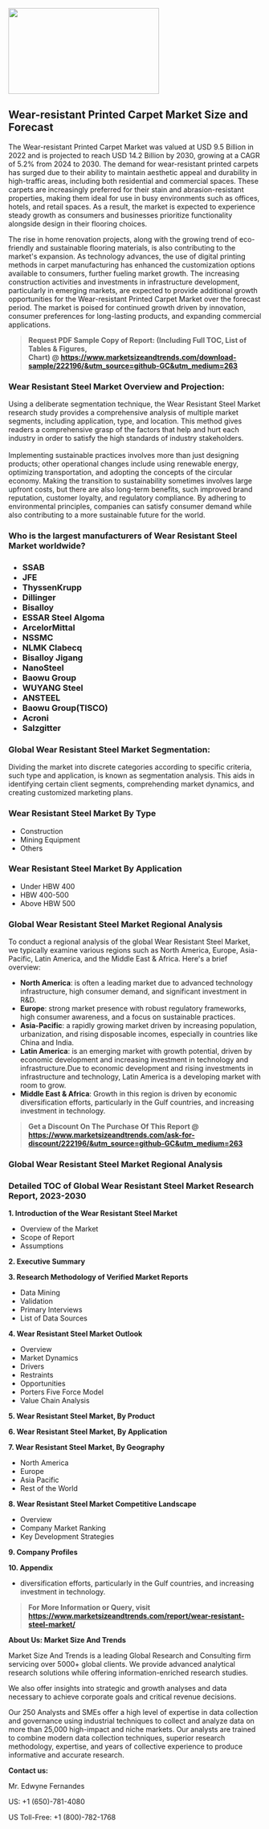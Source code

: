 <p><img class="alignnone size-medium wp-image-20088" src="https://ffe5etoiles.com/wp-content/uploads/2024/12/MST1-300x171.png" alt="" width="300" height="171" /></p><h2>Wear-resistant Printed Carpet Market Size and Forecast</h2><p>The Wear-resistant Printed Carpet Market was valued at USD 9.5 Billion in 2022 and is projected to reach USD 14.2 Billion by 2030, growing at a CAGR of 5.2% from 2024 to 2030. The demand for wear-resistant printed carpets has surged due to their ability to maintain aesthetic appeal and durability in high-traffic areas, including both residential and commercial spaces. These carpets are increasingly preferred for their stain and abrasion-resistant properties, making them ideal for use in busy environments such as offices, hotels, and retail spaces. As a result, the market is expected to experience steady growth as consumers and businesses prioritize functionality alongside design in their flooring choices.</p><p>The rise in home renovation projects, along with the growing trend of eco-friendly and sustainable flooring materials, is also contributing to the market's expansion. As technology advances, the use of digital printing methods in carpet manufacturing has enhanced the customization options available to consumers, further fueling market growth. The increasing construction activities and investments in infrastructure development, particularly in emerging markets, are expected to provide additional growth opportunities for the Wear-resistant Printed Carpet Market over the forecast period. The market is poised for continued growth driven by innovation, consumer preferences for long-lasting products, and expanding commercial applications.</p></p><blockquote id="" class=""><strong>Request PDF Sample Copy of Report: (Including Full TOC, List of Tables &amp; Figures, Chart)&nbsp;@&nbsp;<strong><a href="https://www.marketsizeandtrends.com/download-sample/222196/&utm_source=github-GC&utm_medium=263" target="_blank">https://www.marketsizeandtrends.com/download-sample/222196/&utm_source=github-GC&utm_medium=263</a></strong></strong></blockquote><h3 id="" class="">Wear Resistant Steel Market&nbsp;Overview and Projection:</h3><p id="" class="">Using a deliberate segmentation technique, the Wear Resistant Steel Market research study provides a comprehensive analysis of multiple market segments, including application, type, and location. This method gives readers a comprehensive grasp of the factors that help and hurt each industry in order to satisfy the high standards of industry stakeholders. <br /> <br />Implementing sustainable practices involves more than just designing products; other operational changes include using renewable energy, optimizing transportation, and adopting the concepts of the circular economy. Making the transition to sustainability sometimes involves large upfront costs, but there are also long-term benefits, such improved brand reputation, customer loyalty, and regulatory compliance. By adhering to environmental principles, companies can satisfy consumer demand while also contributing to a more sustainable future for the world.</p><h3 id="" class="">Who is the largest manufacturers of&nbsp;Wear Resistant Steel Market worldwide?</h3><h3 class=""><p><ul><li>SSAB </li><li> JFE </li><li> ThyssenKrupp </li><li> Dillinger </li><li> Bisalloy </li><li> ESSAR Steel Algoma </li><li> ArcelorMittal </li><li> NSSMC </li><li> NLMK Clabecq </li><li> Bisalloy Jigang </li><li> NanoSteel </li><li> Baowu Group </li><li> WUYANG Steel </li><li> ANSTEEL </li><li> Baowu Group(TISCO) </li><li> Acroni </li><li> Salzgitter</li></ul></p></h3><h3 id="" class="">Global&nbsp;Wear Resistant Steel Market Segmentation:</h3><p id="" class="">Dividing the market into discrete categories according to specific criteria, such type and application, is known as segmentation analysis. This aids in identifying certain client segments, comprehending market dynamics, and creating customized marketing plans.</p><h3 id="" class="">Wear Resistant Steel Market&nbsp;By Type</h3><p><p><ul><li>Construction</li><li> Mining Equipment</li><li> Others</p></li></ul></p></p><h3 id="" class="">Wear Resistant Steel Market&nbsp;By Application</h3><p class=""><p><ul><li>Under HBW 400</li><li> HBW 400-500</li><li> Above HBW 500</li></ul></p></p><h3 id="" class="">Global Wear Resistant Steel Market Regional Analysis</h3><p id="" class="">To conduct a regional analysis of the global Wear Resistant Steel Market, we typically examine various regions such as North America, Europe, Asia-Pacific, Latin America, and the Middle East &amp; Africa. Here's a brief overview:</p><ul><li><strong>North America</strong>: is often a leading market due to advanced technology infrastructure, high consumer demand, and significant investment in R&amp;D.</li><li><strong>Europe</strong>: strong market presence with robust regulatory frameworks, high consumer awareness, and a focus on sustainable practices.</li><li><strong>Asia-Pacific</strong>: a rapidly growing market driven by increasing population, urbanization, and rising disposable incomes, especially in countries like China and India.</li><li><strong>Latin America</strong>: is an emerging market with growth potential, driven by economic development and increasing investment in technology and infrastructure.Due to economic development and rising investments in infrastructure and technology, Latin America is a developing market with room to grow.</li><li><strong>Middle East &amp; Africa</strong>: Growth in this region is driven by economic diversification efforts, particularly in the Gulf countries, and increasing investment in technology.</li></ul><blockquote id="" class=""><strong>Get a Discount On The Purchase Of This Report @ <strong><a href="https://www.marketsizeandtrends.com/ask-for-discount/222196/&utm_source=github-GC&utm_medium=263" target="_blank">https://www.marketsizeandtrends.com/ask-for-discount/222196/&utm_source=github-GC&utm_medium=263</a></strong></strong></blockquote><h3 id="" class="">Global Wear Resistant Steel Market Regional Analysis</h3><h3 id="" class="">Detailed TOC of Global Wear Resistant Steel Market Research Report, 2023-2030</h3><p id="" class=""><strong>1. Introduction of the Wear Resistant Steel Market</strong></p><ul><li>Overview of the Market</li><li>Scope of Report</li><li>Assumptions</li></ul><p id="" class=""><strong>2. Executive Summary</strong></p><p id="" class=""><strong>3. Research Methodology of Verified Market Reports</strong></p><ul><li>Data Mining</li><li>Validation</li><li>Primary Interviews</li><li>List of Data Sources</li></ul><p id="" class=""><strong>4. Wear Resistant Steel Market Outlook</strong></p><ul><li>Overview</li><li>Market Dynamics</li><li>Drivers</li><li>Restraints</li><li>Opportunities</li><li>Porters Five Force Model</li><li>Value Chain Analysis</li></ul><p id="" class=""><strong>5. Wear Resistant Steel Market, By Product</strong></p><p id="" class=""><strong>6. Wear Resistant Steel Market, By Application</strong></p><p id="" class=""><strong>7. Wear Resistant Steel Market, By Geography</strong></p><ul><li>North America</li><li>Europe</li><li>Asia Pacific</li><li>Rest of the World</li></ul><p id="" class=""><strong>8. Wear Resistant Steel Market Competitive Landscape</strong></p><ul><li>Overview</li><li>Company Market Ranking</li><li>Key Development Strategies</li></ul><p id="" class=""><strong>9. Company Profiles</strong></p><p id="" class=""><strong>10. Appendix</strong></p><ul><li>diversification efforts, particularly in the Gulf countries, and increasing investment in technology.</li></ul><blockquote id="" class=""><strong>For More Information or Query, visit <strong><strong><a href="https://www.marketsizeandtrends.com/report/wear-resistant-steel-market/" target="_blank">https://www.marketsizeandtrends.com/report/wear-resistant-steel-market/</a></strong></strong></strong></blockquote><p id="" class=""><strong>About Us: Market Size And Trends</strong></p><p id="" class="">Market Size And Trends is a leading Global Research and Consulting firm servicing over 5000+ global clients. We provide advanced analytical research solutions while offering information-enriched research studies.</p><p id="" class="">We also offer insights into strategic and growth analyses and data necessary to achieve corporate goals and critical revenue decisions.</p><p id="" class="">Our 250 Analysts and SMEs offer a high level of expertise in data collection and governance using industrial techniques to collect and analyze data on more than 25,000 high-impact and niche markets. Our analysts are trained to combine modern data collection techniques, superior research methodology, expertise, and years of collective experience to produce informative and accurate research.</p><p id="" class=""><strong>Contact us:</strong></p><p id="" class="">Mr. Edwyne Fernandes</p><p id="" class="">US: +1 (650)-781-4080</p><p id="" class="">US Toll-Free: +1 (800)-782-1768</p>
